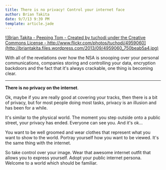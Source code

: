 ```yaml
---
title: There is no privacy! Control your internet face
author: Brian Takita
date: 9/7/13 9:39 PM
template: article.jade
---
```


<a href="/posts/no-privacy-control-your-internet-face/">
![Brian Takita - Peeping Tom - Created by tuchodi under the Creative Commons License - http://www.flickr.com/photos/tuchodi/4959060](http://briantakita.files.wordpress.com/2013/09/4959060_750beab5a4.jpg)
</a>

With all of the revelations over how the NSA is snooping over your personal communications, companies storing and controlling your data, encryption backdoors and the fact that it's always crackable, one thing is becoming clear.

<hr class="more"/>

**There is no privacy on the internet**.

Ok, maybe if you are really good at covering your tracks, then there is a bit of privacy, but for most people doing most tasks, privacy is an illusion and has been for a while.

It's similar to the physical world. The moment you step outside onto a public street, your privacy has ended. Everyone can see you. And it's ok...

You want to be well groomed and wear clothes that represent what you want to show to the world. Portray yourself how you want to be viewed. It's the same thing with the internet.

So take control over your image. Wear that awesome internet outfit that allows you to express yourself. Adopt your public internet persona. Welcome to a world which should be familiar.
